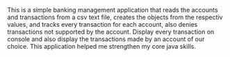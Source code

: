 This is a simple banking management application that reads the accounts and transactions from a csv text file, creates the objects from the respectiv values, and tracks every transaction for each account, also denies transactions not supported by the account.
Display every transaction on console and also display the transactions made by an account of our choice.
This application helped me strengthen my core java skills.
